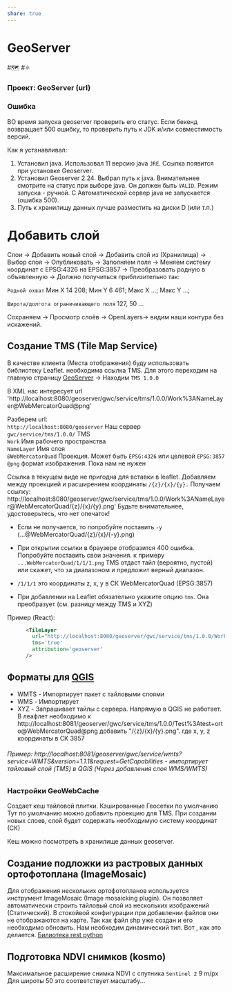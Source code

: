 ```yaml
---
share: true
---
```


# GeoServer
#🗺️ #⚛

### Проект: GeoServer (url)

### Ошибка

ВО время запуска geoserver проверить его статус. Если бекенд возвращает 500 ошибку, то проверить путь к JDK и/или совместимость версий.

Как я устанавливал:
1. Установил java. Использовал 11 версию java `JRE`. Ссылка появится при установке Geoserver.
2. Установил Geoserver 2.24. Выбрал путь к java. Внимательнее смотрите на статус при выборе java. Он должен быть `VALID`. Режим запуска - ручной. С Автоматической сервер java не запускается (ошибка 500).
3. Путь к хранилищу данных лучше разместить на диски D (или т.п.)


# Добавить слой
Слои -> Добавить новый слой -> Добавить слой из (Хранилища) -> Выбор слоя -> Опубликовать -> Заполняем поля -> Меняем систему координат с EPSG:4326 на EPSG:3857 -> Преобразовать родную в объявленную -> Должно получиться приблизительно так:

`Родной охват`
Мин X 14 208; 
Мин Y 6 461;
Макс X ...;
Макс Y ...;

`Широта/долгота ограничивающего поля`
127, 50 ...

Сохраняем -> Просмотр слоёв -> OpenLayers-> видим наши контура без искажений. 

## Создание TMS (Tile Map Service)
В качестве клиента (Места отображения) буду использовать библиотеку Leaflet. 
необходима ссылка TMS. Для этого переходим на главную страницу [GeoServer](http://localhost:8080/) -> Находим `TMS 1.0.0`

В XML нас интересует url 'http://localhost:8080/geoserver/gwc/service/tms/1.0.0/Work%3ANameLayer@WebMercatorQuad@png'

Разберем url:<br>
`http://localhost:8080/geoserver` Наш сервер<br>
`gwc/service/tms/1.0.0/` TMS<br>
`Work` Имя рабочего пространства<br>
`NameLayer` Имя слоя<br>
`@WebMercatorQuad` Проекция. Может быть `EPSG:4326` или целевой `EPSG:3857`<br>
`@png` формат изображения. Пока нам не нужен<br>

Ссылка в текущем виде не пригодна для вставки в leaflet. 
Добавляем между проекцией и расширением координаты `/{z}/{x}/{y}.` Получаем ссылку: 
http://localhost:8080/geoserver/gwc/service/tms/1.0.0/Work%3ANameLayer@WebMercatorQuad/{z}/{x}/{y}.png' Будьте внимательнее, удостоверьтесь, что нет опечаток! 
* Если не получается, то попробуйте поставить `-y` (...@WebMercatorQuad/{z}/{x}/{-y}.png)
* При открытии ссылки в браузере отобразится 400 ошибка. Попробуйте поставить свои значения. к примеру `...WebMercatorQuad/1/1/1.png` TMS отдаст тайл (вероятно, пустой) или скажет, что за диапазоном и предложит верный диапазон. 
* `/1/1/1` это координаты z, x, y в СК WebMercatorQuad (EPSG:3857)

* При добавлении на Leaflet обязательно укажите опцию `tms`. Она преобразует (см. разницу между TMS и XYZ)

Пример (React):
``` html
      <TileLayer
        url="http://localhost:8080/geoserver/gwc/service/tms/1.0.0/Work%3A3ANameLayer@WebMercatorQuad/{z}/{x}/{y}.png"    
        tms='true'
        attribution='geoserver'
      />
```


## Форматы для [QGIS](../QGIS/QGIS.md)

* WMTS - Импортирует пакет с тайловыми слоями
* WMS - Импортирует 
* XYZ - Запрашивает тайлы с сервера. Напрямую в QGIS не работает. В леафлет необходимо к http://localhost:8081/geoserver/gwc/service/tms/1.0.0/Test%3Atest+orto@WebMercatorQuad@png добавить "/{z}/{x}/{y}.png". где x, y, z координаты в СК 3857


###### Пример: http://localhost:8081/geoserver/gwc/service/wmts?service=WMTS&version=1.1.1&request=GetCapabilities - импортирует тайловый слой (TMS) в QGIS (Через добавления слоя WMS/WMTS) 


### Настройки GeoWebCache
Создает кеш тайловой плитки.
Кэшированные Геосетки по умолчанию
Тут по умолчанию можно добавить проекцию для TMS. При создании новых слоев, слой будет содержать необходимую систему координат (СК)

Кеш можно посмотреть в хранилище данных geoserver.


## Создание подложки из растровых данных ортофотоплана (ImageMosaic)

Для отображения нескольких ортофотопланов используется инструмент ImageMosaic (Image mosaicking plugin).
Он позволяет автоматически строить тайловый слой из нескольких изображений (Статический). В стокойвой конфигурации при добавлении файлов они не отображаются на карте. Так как файл shp уже создан и его необходимо обновить. Нам необходим динамический тип. Вот [](https://docs.geoserver.org/main/en/user/data/raster/imagemosaic/tutorial.html#dynamic-imagery), как это делается. [Билиотека rest python](https://docs.geoserver.geo-solutions.it/draft/edu/en/rest/python_gsconfig.html)

## Подготовка NDVI снимков (kosmo)

Mаксимальное расширение снимка NDVI c спутника `Sentinel 2` 9 m/px
Для широты 50 это соответствует масштабу...  
